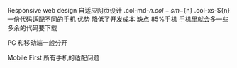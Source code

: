 Responsive web design 自适应网页设计
.col-md-${n} .col-sm-${n} .col-xs-${n}
一份代码适配不同的手机 优势 降低了开发成本
缺点 85%手机 
手机里就会多一些多余的代码要下载

PC 和移动端一般分开

Mobile First
    所有手机的适配问题